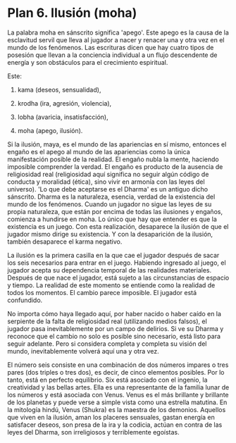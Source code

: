 # Plan 6. Ilusión (moha)

La palabra moha en sánscrito significa 'apego'. Este apego es la causa de la esclavitud servil que lleva al jugador a nacer y renacer una y otra vez en el mundo de los fenómenos. Las escrituras dicen que hay cuatro tipos de posesión que llevan a la conciencia individual a un flujo descendente de energía y son obstáculos para el crecimiento espiritual.

Este:

1. kama (deseos, sensualidad),

2. krodha (ira, agresión, violencia),

3. lobha (avaricia, insatisfacción),

4. moha (apego, ilusión).

Si la ilusión, maya, es el mundo de las apariencias en sí mismo, entonces el engaño es el apego al mundo de las apariencias como la única manifestación posible de la realidad. El engaño nubla la mente, haciendo imposible comprender la verdad. El engaño es producto de la ausencia de religiosidad real (religiosidad aquí significa no seguir algún código de conducta y moralidad (ética), sino vivir en armonía con las leyes del universo). 'Lo que debe aceptarse es el Dharma' es un antiguo dicho sánscrito. Dharma es la naturaleza, esencia, verdad de la existencia del mundo de los fenómenos. Cuando un jugador no sigue las leyes de su propia naturaleza, que están por encima de todas las ilusiones y engaños, comienza a hundirse en moha. Lo único que hay que entender es que la existencia es un juego. Con esta realización, desaparece la ilusión de que el jugador mismo dirige su existencia. Y con la desaparición de la ilusión, también desaparece el karma negativo.

La ilusión es la primera casilla en la que cae el jugador después de sacar los seis necesarios para entrar en el juego. Habiendo ingresado al juego, el jugador acepta su dependencia temporal de las realidades materiales. Después de que nace el jugador, está sujeto a las circunstancias de espacio y tiempo. La realidad de este momento se entiende como la realidad de todos los momentos. El cambio parece imposible. El jugador está confundido.

No importa cómo haya llegado aquí, por haber nacido o haber caído en la serpiente de la falta de religiosidad real (utilizando medios falsos), el jugador pasa inevitablemente por un campo de delirios. Si ve su Dharma y reconoce que el cambio no solo es posible sino necesario, está listo para seguir adelante. Pero si considera completa y completa su visión del mundo, inevitablemente volverá aquí una y otra vez.

El número seis consiste en una combinación de dos números impares o tres pares (dos triples o tres dos), es decir, de cinco elementos posibles. Por lo tanto, está en perfecto equilibrio. Six está asociado con el ingenio, la creatividad y las bellas artes. Ella es una representante de la familia lunar de los números y está asociada con Venus. Venus es el más brillante y brillante de los planetas y puede verse a simple vista como una estrella matutina. En la mitología hindú, Venus (Shukra) es la maestra de los demonios. Aquellos que viven en la ilusión, aman los placeres sensuales, gastan energía en satisfacer deseos, son presa de la ira y la codicia, actúan en contra de las leyes del Dharma, son irreligiosos y terriblemente egoístas.
